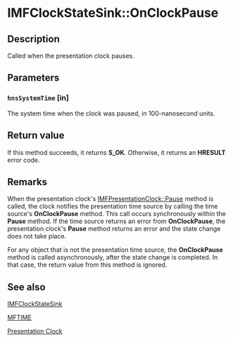 # IMFClockStateSink::OnClockPause

## Description

Called when the presentation clock pauses.

## Parameters

### `hnsSystemTime` [in]

The system time when the clock was paused, in 100-nanosecond units.

## Return value

If this method succeeds, it returns **S_OK**. Otherwise, it returns an **HRESULT** error code.

## Remarks

When the presentation clock's [IMFPresentationClock::Pause](https://learn.microsoft.com/windows/desktop/api/mfidl/nf-mfidl-imfpresentationclock-pause) method is called, the clock notifies the presentation time source by calling the time source's **OnClockPause** method. This call occurs synchronously within the **Pause** method. If the time source returns an error from **OnClockPause**, the presentation clock's **Pause** method returns an error and the state change does not take place.

For any object that is not the presentation time source, the **OnClockPause** method is called asynchronously, after the state change is completed. In that case, the return value from this method is ignored.

## See also

[IMFClockStateSink](https://learn.microsoft.com/windows/desktop/api/mfidl/nn-mfidl-imfclockstatesink)

[MFTIME](https://learn.microsoft.com/windows/desktop/medfound/mftime)

[Presentation Clock](https://learn.microsoft.com/windows/desktop/medfound/presentation-clock)